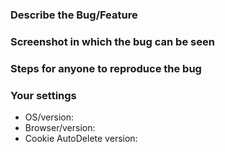 
### Describe the Bug/Feature

<!-- Helpful to have console output if it's a bug -->

<!-- Ignore the rest of the template if it's a feature -->

### Screenshot in which the bug can be seen

<!-- Screenshot(s) for bugs aren't necessary but helpful -->

### Steps for anyone to reproduce the bug

<!-- Please have clear STR for bugs -->

### Your settings 

<!-- **Mandatory** if bug -->

- OS/version: 
- Browser/version: 
- Cookie AutoDelete version: 